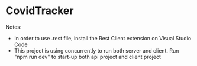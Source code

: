 # CovidTracker

Notes:

- In order to use .rest file, install the Rest Client extension on Visual Studio Code
- This project is using concurrently to run both server and client. Run "npm run dev" to start-up both api project and client project
